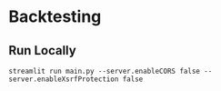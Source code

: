 # Backtesting

## Run Locally
```
streamlit run main.py --server.enableCORS false --server.enableXsrfProtection false
```